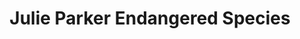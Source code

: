 ---
title: Julie Parker Endangered Species
_hide_content: true
collection: julie-parker
overview_markdown: |
  Julie Parker is a jewelry designer who has worked for esteemed brands such as Hamilton & Inches, Asprey, Elizabeth Gage, Theo Fennell, and Hennell of Bond Street. Her collection for Assael depicts some of the world’s most endangered animal species, and each design may be worn as a pendant or admired as an objet d’art. Incredibly detailed and captivating, the collection includes animals cast in 18K gold, as well as a limited edition series of 5 pieces for each species, set with diamonds and signed & numbered.

  The collection will benefit TUSK, a wildlife conservation group established in response to the poaching crisis in Africa. Tusk’s mission is to find a way to combine the interests of both people and wildlife while preserving Africa’s natural heritage. HRH the Duke of Cambridge became the charity’s Royal Patron and has been an active supporter of Tusk ever since. In 2008, it also became a registered non-profit in the United States, opening TUSK USA in New York. Please visit www.tusk.org to learn more about TUSK.
order_number: 2
---